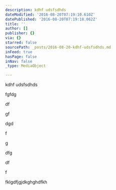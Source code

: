 ```yaml
---
description: kdhf udsfsdhds
dateModified: '2016-08-20T07:19:10.610Z'
datePublished: '2016-08-20T07:19:18.062Z'
title: ''
author: []
publisher: {}
via: {}
starred: false
sourcePath: _posts/2016-08-20-kdhf-udsfsdhds.md
inFeed: true
hasPage: false
inNav: false
_type: MediaObject

---
```

kdhf udsfsdhds

fgfdg

df

gf

dgd

f

g

dfg

df

f

fklgdfjgjdkghghdfkh